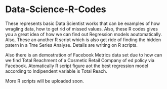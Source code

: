 # Data-Science-R-Codes
These represents basic Data Scientist works that can be examples of how wragling data, how to get rid of missed values. Also, these R codes gives you a great idea of how we can find out Regression models aoutomatically. Also, These an another R script which is also get ride of finding the hidden patern in a Tme Series Analyse. Details are writing on R scripts. 

Also there is an demostration of Facebook Metrics data set due to how can we find Total Reachment of a Cosmetic Retail Company of ed policy via Facebook. Atomatically R script figure aot the best regression model according to Indipendent variable is Total Reach.

More R scripts will be uploaded soon.
